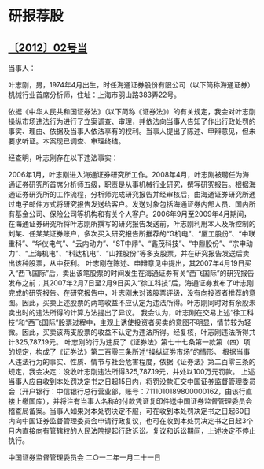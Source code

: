 # 研报荐股 

## [〔2012〕02号当](http://www.csrc.gov.cn/pub/zjhpublic/G00306212/201202/t20120223_206375.htm)


当事人：

叶志刚，男，1974年4月出生，时任海通证券股份有限公司（以下简称海通证券）机械行业首席分析师，住址：上海市羽山路383弄22号。

依据《中华人民共和国证券法》（以下简称《证券法》）的有关规定，我会对叶志刚操纵市场违法行为进行了立案调查、审理，并依法向当事人告知了作出行政处罚的事实、理由、依据及当事人依法享有的权利。当事人提出了陈述、申辩意见，但未要求听证。本案现已调查、审理终结。

经查明，叶志刚存在以下违法事实：

2006年1月，叶志刚进入海通证券研究所工作。2008年4月，叶志刚被聘任为海通证券研究所首席分析师五级，职责是从事机械行业研究，撰写研究报告。根据海通证券研究所的工作流程，分析师完成研究报告并经审核后，由海通证券研究所通过电子邮件方式将研究报告发送给客户。发送对象包括海通证券内部人员、国内所有基金公司、保险公司等机构和有关个人客户。2006年9月至2009年4月期间，在海通证券研究所将叶志刚所撰写的研究报告发送前，叶志刚利用本人及所控制的刘某、任某某证券账户，多次买入研究报告所推荐的“G机电”、“厦工股份”、“中联重科”、“华仪电气”、“云内动力”、“ST中鼎”、“鑫茂科技”、“中鼎股份”、“宗申动力”、“上海机电”、“科达机电”、“山推股份”等多支股票，并在研究报告发送后卖出该种股票，从中获利。
叶志刚在陈述、申辩意见中提出，其2007年4月19日买入“西飞国际”后，卖出该笔股票的时间发生在海通证券有关“西飞国际”的研究报告发布之前；其2007年2月7日至2月9日买入“徐工科技”后，海通证券发布了叶志刚完成的研究报告。在研究报告中，叶志刚未对该股票评级，没有向投资者推荐的意图。因此，买卖上述股票的两笔收益不应认定为违法所得。叶志刚同时对有余股未卖出时的违法所得的计算方法提出了异议。
我会认为，叶志刚在交易上述“徐工科技”和“西飞国际”股票过程中，主观上诱使投资者买卖的意图不明显，情节较为轻微。因此，买卖该两支股票的收益不认定为违法所得。经复核，叶志刚违法所得共计325,787.19元。
叶志刚的行为违反了《证券法》第七十七条第一款第（四）项的规定，构成了《证券法》第二百零三条所述“操纵证券市场”的情形。
根据当事人违法行为的事实、性质、情节与社会危害程度，依据《证券法》第二百零三条的规定，我会决定：没收叶志刚违法所得325,787.19元，并处以100万元罚款。
上述当事人应自收到本处罚决定书之日起15日内，将罚没款汇交中国证券监督管理委员会（开户银行：中信银行总行营业部，账号：7111010189800000162，由该行直接上缴国库），并将注有当事人名称的付款凭证复印件送中国证券监督管理委员会稽查局备案。当事人如果对本处罚决定不服，可在收到本处罚决定书之日起60日内向中国证券监督管理委员会申请行政复议，也可在收到本处罚决定书之日起3个月内直接向有管辖权的人民法院提起行政诉讼。复议和诉讼期间，上述决定不停止执行。
 
 
 
 
中国证券监督管理委员会 
二○一二年一月二十一日
